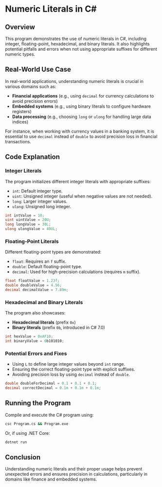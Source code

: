 # Numeric Literals in C#

## Overview
This program demonstrates the use of numeric literals in C#, including integer, floating-point, hexadecimal, and binary literals. It also highlights potential pitfalls and errors when not using appropriate suffixes for different numeric types.

## Real-World Use Case

In real-world applications, understanding numeric literals is crucial in various domains such as:
- **Financial applications** (e.g., using `decimal` for currency calculations to avoid precision errors)
- **Embedded systems** (e.g., using binary literals to configure hardware registers)
- **Data processing** (e.g., choosing `long` or `ulong` for handling large data indices)

For instance, when working with currency values in a banking system, it is essential to use `decimal` instead of `double` to avoid precision loss in financial transactions.

## Code Explanation

### Integer Literals
The program initializes different integer literals with appropriate suffixes:
- `int`: Default integer type.
- `uint`: Unsigned integer (useful when negative values are not needed).
- `long`: Larger integer values.
- `ulong`: Unsigned long integer.

```csharp
int intValue = 10;
uint uintValue = 20U;
long longValue = 30L;
ulong ulongValue = 40UL;
```

### Floating-Point Literals
Different floating-point types are demonstrated:
- `float`: Requires an `f` suffix.
- `double`: Default floating-point type.
- `decimal`: Used for high-precision calculations (requires `m` suffix).

```csharp
float floatValue = 1.23f;
double doubleValue = 4.56;
decimal decimalValue = 7.89m;
```

### Hexadecimal and Binary Literals
The program also showcases:
- **Hexadecimal literals** (prefix `0x`)
- **Binary literals** (prefix `0b`, introduced in C# 7.0)

```csharp
int hexValue = 0xAF10;
int binaryValue = 0b101010;
```

### Potential Errors and Fixes
- Using `L` to define large integer values beyond `int` range.
- Ensuring the correct floating-point type with explicit suffixes.
- Avoiding precision loss by using `decimal` instead of `double`.

```csharp
double doubleForDecimal = 0.1 + 0.1 + 0.1;
decimal correctDecimal = 0.1m + 0.1m + 0.1m;
```

## Running the Program
Compile and execute the C# program using:
```sh
csc Program.cs && Program.exe
```
Or, if using .NET Core:
```sh
dotnet run
```

## Conclusion
Understanding numeric literals and their proper usage helps prevent unexpected errors and ensures precision in calculations, particularly in domains like finance and embedded systems.

